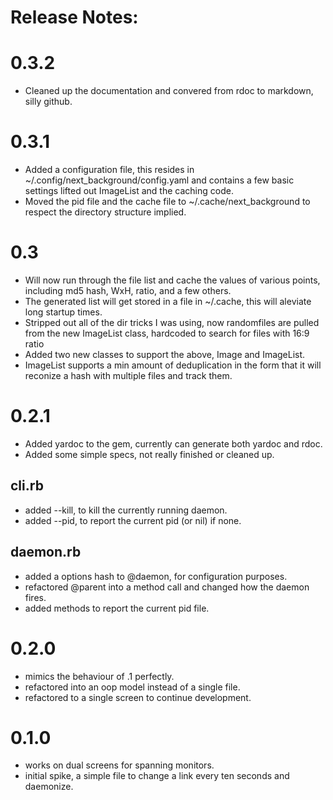 # Release Notes:

0.3.2
=====
* Cleaned up the documentation and convered from rdoc to markdown, silly github.

0.3.1
=====
* Added a configuration file, this resides in ~/.config/next\_background/config.yaml and contains a few
basic settings lifted out ImageList and the caching code.
* Moved the pid file and the cache file to ~/.cache/next\_background to respect the directory structure implied.

0.3
===
* Will now run through the file list and cache the values of various points, including md5 hash, WxH, ratio, and a few others.
* The generated list will get stored in a file in ~/.cache, this will aleviate long startup times.
* Stripped out all of the dir tricks I was using, now randomfiles are pulled from the new ImageList class, hardcoded to search for files with 16:9 ratio
* Added two new classes to support the above, Image and ImageList.
* ImageList supports a min amount of deduplication in the form that it will reconize a hash with multiple files and track them.

0.2.1
=====
* Added yardoc to the gem, currently can generate both yardoc and rdoc.
* Added some simple specs, not really finished or cleaned up.

cli.rb
------
* added --kill, to kill the currently running daemon.
* added --pid, to report the current pid (or nil) if none.

daemon.rb
---------
* added a options hash to @daemon, for configuration purposes.
* refactored @parent into a method call and changed how the daemon fires.
* added methods to report the current pid file.


0.2.0
=====

* mimics the behaviour of .1 perfectly. 
* refactored into an oop model instead of a single file.
* refactored to a single screen to continue development.

0.1.0
=====
* works on dual screens for spanning monitors.
* initial spike, a simple file to change a link every ten seconds and daemonize.
